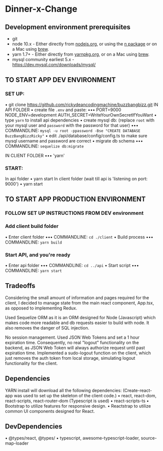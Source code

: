 # Dinner-x-Change

## Development environment prerequisites

- git
- node 10.x - Either directly from [nodejs.org](https://nodejs.org), or using the [n package](https://npmjs.com/package/n) or on a Mac using [brew](https://brew.sh/).
- yarn 1.7+ - Either directly from [yarnpkg.org](https://yarnpkg.com/en/), or on a Mac using [brew](https://brew.sh/).
- mysql community earliest 5.x - https://dev.mysql.com/downloads/mysql/

## TO START APP DEV ENVIRONMENT

### SET UP:

• git clone https://github.com/rickydeancodingmachine/buzzbangbizz.git
IN API FOLDER
• create file `.env` and paste:
•••
PORT=9000
NODE_ENV=development
AUTH_SECRET=WriteYourOwnSecretIfYouWant
• type `yarn` to install api dependencies
• create mysql db: (replace `root` with your mysql user and `password` with the password for that user)
••• COMMANDLINE: `mysql -u root -ppassword -Bse "CREATE DATABASE BuzzBangBizzRicky"`
• edit ./api/database/config/config.ts to make sure mysql username and password are correct
• migrate db schema
••• COMMANDLINE: `sequelize db:migrate`

IN CLIENT FOLDER
••• 'yarn'

### START:

In api folder
• yarn start
In client folder (wait till api is 'listening on port: 9000')
• yarn start

## TO START APP PRODUCTION ENVIRONMENT

### FOLLOW SET UP INSTRUCTIONS FROM DEV environment

### Add client build folder

• Enter client folder
••• COMMANDLINE: `cd ./client`
• Build process
••• COMMANDLINE: `yarn build`

### Start API, and you're ready

• Enter api folder
••• COMMANDLINE: `cd ../api`
• Start script
••• COMMANDLINE: `yarn start`

## Tradeoffs

Considering the small amount of information and pages required for the client, I decided to manage state from the main react component, App.tsx, as opposed to implementing Redux.

Used Sequelize ORM as it is an ORM designed for Node (Javascript) which makes code more readable and db requests easier to build with node. It also removes the danger of SQL injection.

No session management. Used JSON Web Tokens and set a 1 hour expiration time. Consequently, no real "logout" functionality on the backend, as JSON Web Token will always authorize request until past expiration time. Implemented a sudo-logout function on the client, which just removes the auth token from local storage, simulating logout functionality for the client.

## Dependencies

YARN install will download all the following dependencies:
(Create-react-app was used to set up the skeleton of the client code.)
• react, react-dom, react-scripts, react-router-dom
(Typescript is used)
• react-scripts-ts
• Bootstrap to utilize features for responsive design.
• Reactstrap to utilize common UI components designed for React.

## DevDependencies

• @types/react, @types/
• typescript, awesome-typescript-loader, source-map-loader
